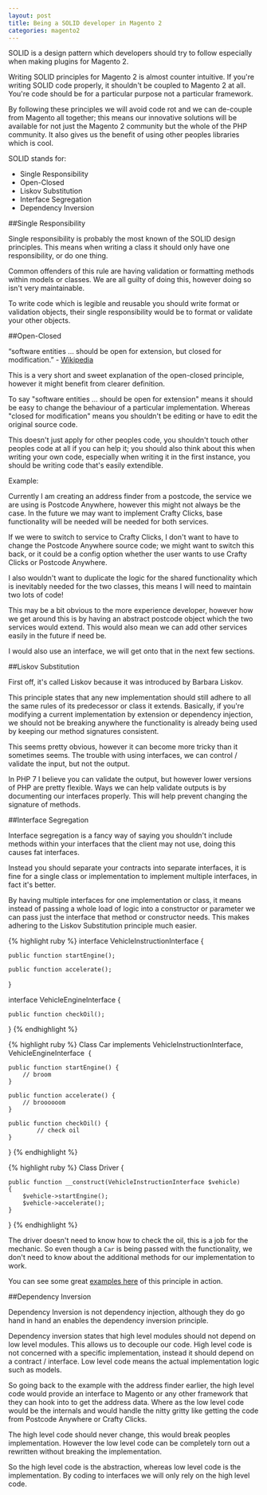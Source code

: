 ```yaml
---
layout: post
title: Being a SOLID developer in Magento 2
categories: magento2
---
```


SOLID is a design pattern which developers should try to follow especially when making plugins for Magento 2.

Writing SOLID principles for Magento 2 is almost counter intuitive. If you're writing SOLID code properly, it shouldn't be coupled to Magento 2 at all. You're code should be for a particular purpose not a particular framework. 

By following these principles we will avoid code rot and we can de-couple from Magento all together; this means our innovative solutions will be available for not just the Magento 2 community but the whole of the PHP community. It also gives us the benefit of using other peoples libraries which is cool.

SOLID stands for:

- Single Responsibility
- Open-Closed
- Liskov Substitution
- Interface Segregation
- Dependency Inversion 

##Single Responsibility

Single responsibility is probably the most known of the SOLID design principles. This means when writing a class it should only have one responsibility, or do one thing.

Common offenders of this rule are having validation or formatting methods within models or classes. We are all guilty of doing this, however doing so isn't very maintainable.

To write code which is legible and reusable you should write format or validation objects, their single responsibility would be to format or validate your other objects.

##Open-Closed

“software entities … should be open for extension, but closed for modification.” - [Wikipedia](https://en.wikipedia.org/wiki/SOLID_(object-oriented_design))

This is a very short and sweet explanation of the open-closed principle, however it might benefit from clearer definition.

To say "software entities … should be open for extension" means it should be easy to change the behaviour of a particular implementation. Whereas "closed for modification" means you shouldn't be editing or have to edit the original source code.

This doesn't just apply for other peoples code, you shouldn't touch other peoples code at all if you can help it; you should also think about this when writing your own code, especially when writing it in the first instance, you should be writing code that's easily extendible.

Example:

Currently I am creating an address finder from a postcode, the service we are using is Postcode Anywhere, however this might not always be the case. In the future we may want to implement Crafty Clicks, base functionality will be needed will be needed for both services.

If we were to switch to service to Crafty Clicks, I don't want to have to change the Postcode Anywhere source  code; we might want to switch this back, or it could be a config option whether the user wants to use Crafty Clicks or Postcode Anywhere.

I also wouldn't want to duplicate the logic for the shared functionality which is inevitably needed for the two classes, this means I will need to maintain two lots of code!

This may be a bit obvious to the more experience developer, however how we get around this is by having an abstract postcode object which the two services would extend. This would also mean we can add other services easily in the future if need be.

I would also use an interface, we will get onto that in the next few sections.

##Liskov Substitution

First off, it's called Liskov because it was introduced by Barbara Liskov.

This principle states that any new implementation should still adhere to all the same rules of its predecessor or class it extends. Basically, if you're modifying a current implementation by extension or dependency injection, we should not be breaking anywhere the functionality is already being used by keeping our method signatures consistent. 

This seems pretty obvious, however it can become more tricky than it sometimes seems. The trouble with using interfaces, we can control / validate the input, but not the output.

In PHP 7 I believe you can validate the output, but however lower versions of PHP are pretty flexible. Ways we can help validate outputs is by documenting our interfaces properly. This will help prevent changing the signature of methods.

##Interface Segregation

Interface segregation is a fancy way of saying you shouldn't include methods within your interfaces that the client may not use, doing this causes fat interfaces. 

Instead you should separate your contracts into separate interfaces, it is fine for a single class or implementation to implement multiple interfaces, in fact it's better.

By having multiple interfaces for one implementation or class, it means instead of passing a whole load of logic into a constructor or parameter we can pass just the interface that method or constructor needs. This makes adhering to the Liskov Substitution principle much easier.

{% highlight ruby %}
	interface VehicleInstructionInterface {

    public function startEngine();

    public function accelerate();

}

interface VehicleEngineInterface {
    
    public function checkOil(); 
    
}
{% endhighlight %}

{% highlight ruby %}
    Class Car implements VehicleInstructionInterface, VehicleEngineInterface  { 
        
    public function startEngine() {
        // broom     
    }  

    public function accelerate() { 
        // broooooom 
    } 

    public function checkOil() {
            // check oil     
    }
}
{% endhighlight %}

{% highlight ruby %}
    Class Driver {
    
    public function __construct(VehicleInstructionInterface $vehicle)
    {
        $vehicle->startEngine(); 
        $vehicle->accelerate();
    }
}
{% endhighlight %}


The driver doesn't need to know how to check the oil, this is a job for the mechanic. So even though a `Car` is being passed with the functionality, we don't need to know about the additional methods for our implementation to work.

You can see some great [examples here](http://code.tutsplus.com/tutorials/solid-part-3-liskov-substitution-interface-segregation-principles--net-36710) of this principle in action.

##Dependency Inversion

Dependency Inversion is not dependency injection, although they do go hand in hand an enables the dependency inversion principle.

Dependency inversion states that high level modules should not depend on low level modules. This allows us to decouple our code. High level code is  not concerned with a specific implementation, instead it should depend on a contract / interface. Low level code means the actual implementation logic such as models.

So going back to the example with the address finder earlier, the high level code would provide an interface to Magento or any other framework that they can hook into to get the address data. Where as the low level code would be the internals and would handle the nitty gritty like getting the code from Postcode Anywhere or Crafty Clicks.

The high level code should never change, this would break peoples implementation. However the low level code can be completely torn out a rewritten without breaking the implementation.

So the high level code is the abstraction, whereas low level code is the implementation. By coding to interfaces we will only rely on the high level code. 
